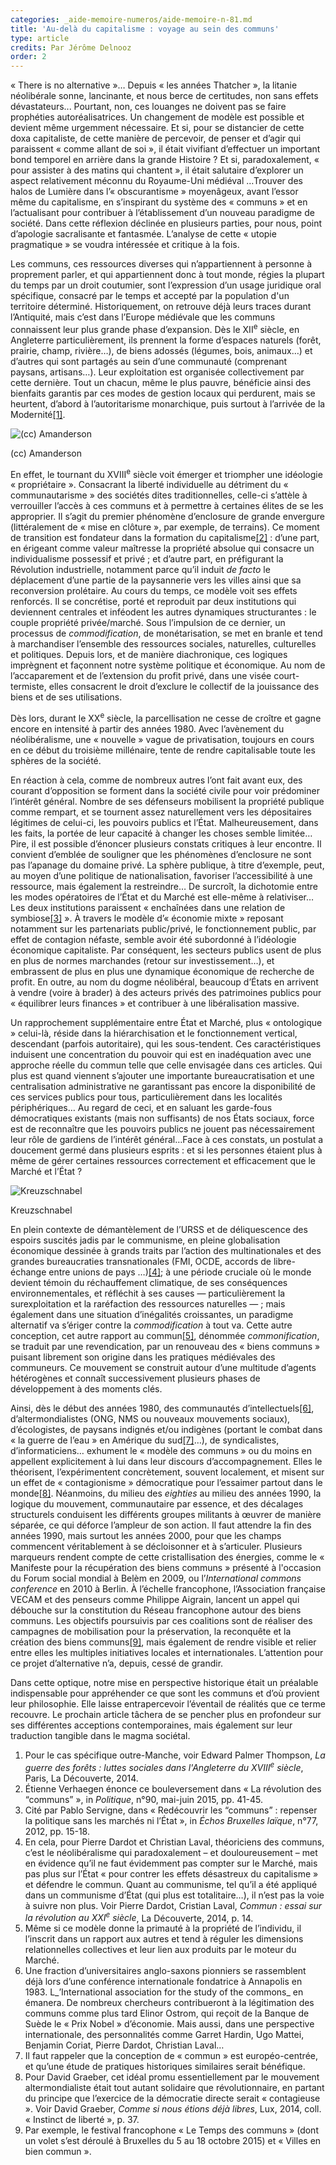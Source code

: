 ```yaml
---
categories: _aide-memoire-numeros/aide-memoire-n-81.md
title: 'Au-delà du capitalisme : voyage au sein des communs'
type: article
credits: Par Jérôme Delnooz
order: 2
---
```

« There is no alternative »… Depuis « les années Thatcher », la litanie néolibérale sonne, lancinante, et nous berce de certitudes, non sans effets dévastateurs... Pourtant, non, ces louanges ne doivent pas se faire prophéties autoréalisatrices. Un changement de modèle est possible et devient même urgemment nécessaire. Et si, pour se distancier de cette doxa capitaliste, de cette manière de percevoir, de penser et d’agir qui paraissent « comme allant de soi », il était vivifiant d’effectuer un important bond temporel en arrière dans la grande Histoire ? Et si, paradoxalement, « pour assister à des matins qui chantent », il était salutaire d’explorer un aspect relativement méconnu du Royaume-Uni médiéval …Trouver des halos de Lumière dans l’« obscurantisme » moyenâgeux, avant l’essor même du capitalisme, en s’inspirant du système des « communs » et en l’actualisant pour contribuer à l’établissement d’un nouveau paradigme de société. Dans cette réflexion déclinée en plusieurs parties, pour nous, point d’apologie sacralisante et fantasmée. L’analyse de cette « utopie pragmatique » se voudra intéressée et critique à la fois.



Les communs, ces ressources diverses qui n’appartiennent à personne à proprement parler, et qui appartiennent donc à tout monde, régies la plupart du temps par un droit coutumier, sont l’expression d’un usage juridique oral spécifique, consacré par le temps et accepté par la population d'un territoire déterminé. Historiquement, on retrouve déjà leurs traces durant l’Antiquité, mais c’est dans l’Europe médiévale que les communs connaissent leur plus grande phase d’expansion. Dès le XII<sup>e</sup> siècle, en Angleterre particulièrement, ils prennent la forme d’espaces naturels (forêt, prairie, champ, rivière…), de biens adossés (légumes, bois, animaux…) et d’autres qui sont partagés au sein d’une communauté (comprenant paysans, artisans…). Leur exploitation est organisée collectivement par cette dernière. Tout un chacun, même le plus pauvre, bénéficie ainsi des bienfaits garantis par ces modes de gestion locaux qui perdurent, mais se heurtent, d’abord à l’autoritarisme monarchique, puis surtout à l’arrivée de la Modernité[[1]](#footnote-1).



![(cc) Amanderson](/assets/uploads/am-81-cc-amanderson.jpg)

<span class="img-copyright"> (cc) Amanderson </span>

En effet, le tournant du XVIII<sup>e</sup> siècle voit émerger et triompher une idéologie « propriétaire ». Consacrant la liberté individuelle au détriment du « communautarisme » des sociétés dites traditionnelles, celle-ci s’attèle à verrouiller l’accès à ces communs et à permettre à certaines élites de se les approprier. Il s’agit du premier phénomène d’enclosure de grande envergure (littéralement de « mise en clôture », par exemple, de terrains). Ce moment de transition est fondateur dans la formation du capitalisme[[2]](#footnote-2) : d’une part, en érigeant comme valeur maîtresse la propriété absolue qui consacre un individualisme possessif et privé ; et d’autre part, en préfigurant la Révolution industrielle, notamment parce qu’il induit _de facto_ le déplacement d’une partie de la paysannerie vers les villes ainsi que sa reconversion prolétaire. Au cours du temps, ce modèle voit ses effets renforcés. Il se concrétise, porté et reproduit par deux institutions qui deviennent centrales et inféodent les autres dynamiques structurantes : le couple propriété privée/marché. Sous l’impulsion de ce dernier, un processus de _commodification_, de monétarisation, se met en branle et tend à marchandiser l’ensemble des ressources sociales, naturelles, culturelles et politiques. Depuis lors, et de manière diachronique, ces logiques imprègnent et façonnent notre système politique et économique. Au nom de l’accaparement et de l’extension du profit privé, dans une visée court-termiste, elles consacrent le droit d’exclure le collectif de la jouissance des biens et de ses utilisations.



Dès lors, durant le XX<sup>e</sup> siècle, la parcellisation ne cesse de croître et gagne encore en intensité à partir des années 1980. Avec l’avènement du néolibéralisme, une « nouvelle » vague de privatisation, toujours en cours en ce début du troisième millénaire, tente de rendre capitalisable toute les sphères de la société. 



En réaction à cela, comme de nombreux autres l’ont fait avant eux, des courant d’opposition se forment dans la société civile pour voir prédominer l’intérêt général. Nombre de ses défenseurs mobilisent la propriété publique comme rempart, et se tournent assez naturellement vers les dépositaires légitimes de celui-ci, les pouvoirs publics et l’État. Malheureusement, dans les faits, la portée de leur capacité à changer les choses semble limitée… Pire, il est possible d’énoncer plusieurs constats critiques à leur encontre. Il convient d’emblée de souligner que les phénomènes d’enclosure ne sont pas l’apanage du domaine privé. La sphère publique, à titre d’exemple, peut, au moyen d’une politique  de nationalisation, favoriser l’accessibilité à une ressource, mais également la restreindre… De surcroît, la dichotomie entre les modes opératoires de l’État et du Marché est elle-même à relativiser… Les deux institutions paraissent « enchaînées dans une relation de symbiose[[3]](#footnote-3) ». À travers le modèle d’« économie mixte » reposant notamment sur les partenariats public/privé, le fonctionnement public, par effet de contagion néfaste, semble avoir été subordonné à l’idéologie économique capitaliste. Par conséquent, les secteurs publics usent de plus en plus de normes marchandes (retour sur investissement…), et embrassent de plus en plus une dynamique économique de recherche de profit. En outre, au nom du dogme néolibéral, beaucoup d’États en arrivent à vendre (voire à brader) à des acteurs privés des patrimoines publics pour « équilibrer leurs finances » et contribuer à une libéralisation massive.

Un rapprochement supplémentaire entre État et Marché, plus « ontologique » celui-là, réside dans la hiérarchisation et le fonctionnement vertical, descendant (parfois autoritaire), qui les sous-tendent. Ces caractéristiques induisent une concentration du pouvoir qui est en inadéquation avec une approche réelle du commun telle que celle envisagée dans ces articles. Qui plus est quand viennent s’ajouter une importante bureaucratisation et une centralisation administrative ne garantissant pas encore la disponibilité de ces services publics pour tous, particulièrement dans les localités périphériques… Au regard de ceci, et en saluant les garde-fous démocratiques existants (mais non suffisants) de nos États sociaux, force est de reconnaître que les pouvoirs publics ne jouent pas nécessairement leur rôle de gardiens de l’intérêt général…Face à ces constats, un postulat a doucement germé dans plusieurs esprits : et si les personnes étaient plus à même de gérer certaines ressources correctement et efficacement que le Marché et l’État ?



![Kreuzschnabel](/assets/uploads/am-81-dry-stone-wall-kreuzschnabel.jpg)

<span class="img-copyright"> Kreuzschnabel </span>

En plein contexte de démantèlement de l’URSS et de déliquescence des espoirs suscités jadis par le communisme, en pleine globalisation économique dessinée à grands traits par l’action des multinationales et des grandes bureaucraties transnationales (FMI, OCDE, accords de libre-échange entre unions de pays …)[[4]](#footnote-4); à une période cruciale où le monde devient témoin du réchauffement climatique, de ses conséquences environnementales, et réfléchit à ses causes — particulièrement la surexploitation et la raréfaction des ressources naturelles — ; mais également dans une situation d’inégalités croissantes, un paradigme alternatif va s’ériger contre la _commodification_ à tout va. Cette autre conception, cet autre rapport au commun[[5]](#footnote-5), dénommée _commonification_, se traduit par une revendication, par un renouveau des « biens communs » puisant librement son origine dans les pratiques médiévales des communeurs. Ce mouvement se construit autour d’une multitude d’agents hétérogènes et connaît successivement plusieurs phases de développement à des moments clés.

Ainsi, dès le début des années 1980, des communautés d’intellectuels[[6]](#footnote-6), d’altermondialistes (ONG, NMS ou nouveaux mouvements sociaux), d’écologistes, de paysans indignés et/ou indigènes (portant le combat dans « la guerre de l’eau » en Amérique du sud[[7]](#footnote-7)…), de syndicalistes, d’informaticiens… exhument le « modèle des communs » ou du moins en appellent explicitement à lui dans leur discours d’accompagnement. Elles le théorisent, l’expérimentent concrètement, souvent localement, et misent sur un effet de « contagionisme » démocratique pour l’essaimer partout dans le monde[[8]](#footnote-8). Néanmoins, du milieu des _eighties_ au milieu des années 1990, la logique du mouvement, communautaire par essence, et des décalages structurels conduisent les différents groupes militants à œuvrer de manière séparée, ce qui déforce l’ampleur de son action. Il faut attendre la fin des années 1990, mais surtout les années 2000, pour que les champs commencent véritablement à se décloisonner et à s’articuler. Plusieurs marqueurs rendent compte de cette cristallisation des énergies, comme le « Manifeste pour la récupération des biens communs » présenté à l'occasion du Forum social mondial à Belèm en 2009, ou l’_International commons conference_ en 2010 à Berlin. À l’échelle francophone, l’Association française VECAM et des penseurs comme Philippe Aigrain, lancent un appel qui débouche sur la constitution du Réseau francophone autour des biens communs. Les objectifs poursuivis par ces coalitions sont de réaliser des campagnes de mobilisation pour la préservation, la reconquête et la création des biens communs[[9]](#footnote-9), mais également de rendre visible et relier entre elles les multiples initiatives locales et internationales. L’attention pour ce projet d’alternative n’a, depuis, cessé de grandir.

Dans cette optique, notre mise en perspective historique était un préalable indispensable pour appréhender ce que sont les communs et d’où provient leur philosophie. Elle laisse entrapercevoir l’éventail de réalités que ce terme recouvre. Le prochain article tâchera de se pencher plus en profondeur sur ses différentes acceptions contemporaines, mais également sur leur traduction tangible dans le magma sociétal.



 

1. Pour le cas spécifique outre-Manche, voir Edward Palmer Thompson, _La guerre des forêts : luttes sociales dans l'Angleterre du XVIII<sup>e</sup> siècle_, Paris, La Découverte, 2014.
2. Étienne Verhaegen énonce ce bouleversement dans « La révolution des “communs” », in _Politique_, n°90, mai-juin 2015, pp. 41-45.
3. Cité par Pablo Servigne, dans « Redécouvrir les “communs” : repenser la politique sans les marchés ni l’État », in _Échos Bruxelles laïque_, n°77, 2012, pp. 15-18.
4. En cela, pour Pierre Dardot et Christian Laval, théoriciens des communs, c’est le néolibéralisme qui paradoxalement – et douloureusement – met en évidence qu’il ne faut évidemment pas compter sur le Marché, mais pas plus sur l’État « pour contrer les effets désastreux du capitalisme » et défendre le commun. Quant au communisme, tel qu’il a été appliqué dans un communisme d’État (qui plus est totalitaire…), il n’est pas la voie à suivre non plus. Voir Pierre Dardot, Cristian Laval, _Commun : essai sur la révolution au XXI<sup>e</sup> siècle_, La Découverte, 2014, p. 14.
5. Même si ce modèle donne la primauté à la propriété de l’individu, il l’inscrit dans un rapport aux autres et tend à réguler les dimensions relationnelles collectives et leur lien aux produits par le moteur du Marché.
6. Une fraction d’universitaires anglo-saxons pionniers se rassemblent déjà lors d’une conférence internationale fondatrice à Annapolis en 1983. L_’International association for the study of the commons_ en émanera. De nombreux chercheurs contribueront à la légitimation des communs comme plus tard Elinor Ostrom, qui reçoit de la Banque de Suède le « Prix Nobel » d’économie. Mais aussi, dans une perspective internationale, des personnalités comme Garret Hardin, Ugo Mattei, Benjamin Coriat, Pierre Dardot, Christian Laval…
7. Il faut rappeler que la conception de « commun » est européo-centrée, et qu’une étude de pratiques historiques similaires serait bénéfique.
8. Pour David Graeber, cet idéal promu essentiellement par le mouvement altermondialiste était tout autant solidaire que révolutionnaire, en partant du principe que l’exercice de la démocratie directe serait « contagieuse ». Voir David Graeber, _Comme si nous étions déjà libres_, Lux, 2014, coll. « Instinct de liberté », p. 37.
9. Par exemple, le festival francophone « Le Temps des communs » (dont un volet s’est déroulé à Bruxelles du 5 au 18 octobre 2015) et « Villes en bien commun ».
